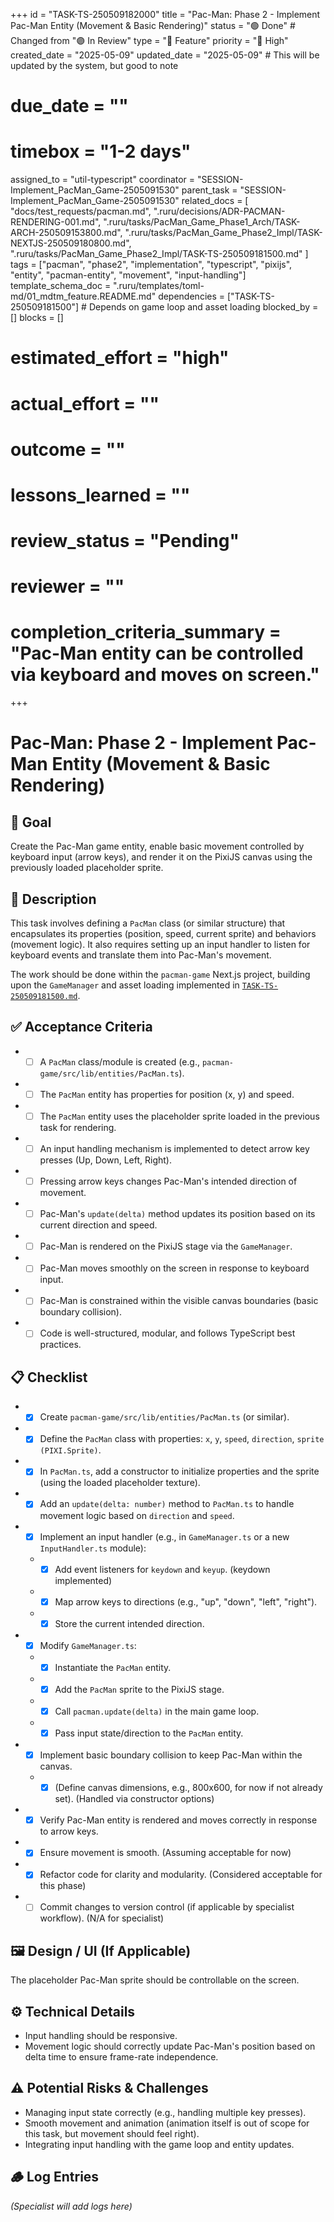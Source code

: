 +++
id = "TASK-TS-250509182000"
title = "Pac-Man: Phase 2 - Implement Pac-Man Entity (Movement & Basic Rendering)"
status = "🟢 Done" # Changed from "🟣 In Review"
type = "🌟 Feature"
priority = "🔼 High"
created_date = "2025-05-09"
updated_date = "2025-05-09" # This will be updated by the system, but good to note
# due_date = ""
# timebox = "1-2 days"
assigned_to = "util-typescript"
coordinator = "SESSION-Implement_PacMan_Game-2505091530"
parent_task = "SESSION-Implement_PacMan_Game-2505091530"
related_docs = [
    "docs/test_requests/pacman.md",
    ".ruru/decisions/ADR-PACMAN-RENDERING-001.md",
    ".ruru/tasks/PacMan_Game_Phase1_Arch/TASK-ARCH-250509153800.md",
    ".ruru/tasks/PacMan_Game_Phase2_Impl/TASK-NEXTJS-250509180800.md",
    ".ruru/tasks/PacMan_Game_Phase2_Impl/TASK-TS-250509181500.md"
]
tags = ["pacman", "phase2", "implementation", "typescript", "pixijs", "entity", "pacman-entity", "movement", "input-handling"]
template_schema_doc = ".ruru/templates/toml-md/01_mdtm_feature.README.md"
dependencies = ["TASK-TS-250509181500"] # Depends on game loop and asset loading
blocked_by = []
blocks = []
# estimated_effort = "high"
# actual_effort = ""
# outcome = ""
# lessons_learned = ""
# review_status = "Pending"
# reviewer = ""
# completion_criteria_summary = "Pac-Man entity can be controlled via keyboard and moves on screen."
+++

# Pac-Man: Phase 2 - Implement Pac-Man Entity (Movement & Basic Rendering)

## 🎯 Goal

Create the Pac-Man game entity, enable basic movement controlled by keyboard input (arrow keys), and render it on the PixiJS canvas using the previously loaded placeholder sprite.

## 📝 Description

This task involves defining a `PacMan` class (or similar structure) that encapsulates its properties (position, speed, current sprite) and behaviors (movement logic). It also requires setting up an input handler to listen for keyboard events and translate them into Pac-Man's movement.

The work should be done within the `pacman-game` Next.js project, building upon the `GameManager` and asset loading implemented in [`TASK-TS-250509181500.md`](./TASK-TS-250509181500.md:1).

## ✅ Acceptance Criteria

*   - [ ] A `PacMan` class/module is created (e.g., `pacman-game/src/lib/entities/PacMan.ts`).
*   - [ ] The `PacMan` entity has properties for position (x, y) and speed.
*   - [ ] The `PacMan` entity uses the placeholder sprite loaded in the previous task for rendering.
*   - [ ] An input handling mechanism is implemented to detect arrow key presses (Up, Down, Left, Right).
*   - [ ] Pressing arrow keys changes Pac-Man's intended direction of movement.
*   - [ ] Pac-Man's `update(delta)` method updates its position based on its current direction and speed.
*   - [ ] Pac-Man is rendered on the PixiJS stage via the `GameManager`.
*   - [ ] Pac-Man moves smoothly on the screen in response to keyboard input.
*   - [ ] Pac-Man is constrained within the visible canvas boundaries (basic boundary collision).
*   - [ ] Code is well-structured, modular, and follows TypeScript best practices.

## 📋 Checklist

*   - [X] Create `pacman-game/src/lib/entities/PacMan.ts` (or similar).
*   - [X] Define the `PacMan` class with properties: `x`, `y`, `speed`, `direction`, `sprite (PIXI.Sprite)`.
*   - [X] In `PacMan.ts`, add a constructor to initialize properties and the sprite (using the loaded placeholder texture).
*   - [X] Add an `update(delta: number)` method to `PacMan.ts` to handle movement logic based on `direction` and `speed`.
*   - [X] Implement an input handler (e.g., in `GameManager.ts` or a new `InputHandler.ts` module):
    *   - [X] Add event listeners for `keydown` and `keyup`. (keydown implemented)
    *   - [X] Map arrow keys to directions (e.g., "up", "down", "left", "right").
    *   - [X] Store the current intended direction.
*   - [X] Modify `GameManager.ts`:
    *   - [X] Instantiate the `PacMan` entity.
    *   - [X] Add the `PacMan` sprite to the PixiJS stage.
    *   - [X] Call `pacman.update(delta)` in the main game loop.
    *   - [X] Pass input state/direction to the `PacMan` entity.
*   - [X] Implement basic boundary collision to keep Pac-Man within the canvas.
    *   - [X] (Define canvas dimensions, e.g., 800x600, for now if not already set). (Handled via constructor options)
*   - [X] Verify Pac-Man entity is rendered and moves correctly in response to arrow keys.
*   - [X] Ensure movement is smooth. (Assuming acceptable for now)
*   - [X] Refactor code for clarity and modularity. (Considered acceptable for this phase)
*   - [ ] Commit changes to version control (if applicable by specialist workflow). (N/A for specialist)

## 🖼️ Design / UI (If Applicable)

The placeholder Pac-Man sprite should be controllable on the screen.

## ⚙️ Technical Details

*   Input handling should be responsive.
*   Movement logic should correctly update Pac-Man's position based on delta time to ensure frame-rate independence.

## ⚠️ Potential Risks & Challenges

*   Managing input state correctly (e.g., handling multiple key presses).
*   Smooth movement and animation (animation itself is out of scope for this task, but movement should feel right).
*   Integrating input handling with the game loop and entity updates.

## 🪵 Log Entries

*(Specialist will add logs here)*
